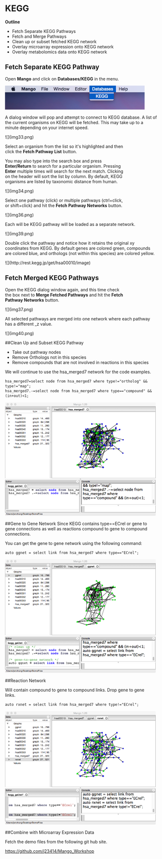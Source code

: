 # KEGG

**Outline**
* Fetch Separate KEGG Pathways
* Fetch and Merge Pathways
* Clean up or subset fetched KEGG network
* Overlay microarray expression onto KEGG network
* Overlay metabolomics data onto KEGG network

## Fetch Separate KEGG Pathway
Open **Mango** and click on **Databases/KEGG** in the menu.

<!--<center> -->
![](img32.png)

A dialog window will pop and attempt to connect to KEGG database. A list of the current organisms on KEGG will be fetched. This may take up to a minute depending on your internet speed. 

<div style="width:400px">
![](img33.png)


Select an organism from the list so it's highlighted and then click the **Fetch Pathway List** button. 

You may also type into the search box and press **Enter/Return** to search for a particular organism. Pressing **Enter** multiple times will search for the next match. Clicking on the header will sort the list by column. By default, KEGG organisms are listed by taxonomic distance from human.

<div style="width:400px">
![](img34.png)

Select one pathway (click) or multiple pathways (ctrl+click, or shift+click) and hit the **Fetch Pathway Networks** button.

<div style="width:500px">
![](img36.png)

Each will be KEGG pathway will be loaded as a separate network.

<div style="width:500px">
![](img39.png)

Double click the pathway and notice how it retains the original xy coordinates from KEGG. By default genes are colored green, compounds are colored blue, and orthologs (not within this species) are colored yellow.

<div style="width:400px">
![](http://rest.kegg.jp/get/hsa00010/image)

## Fetch Merged KEGG Pathways
Open the KEGG dialog window again, and this time check the box next to **Merge Fetched Pathways** and hit the **Fetch Pathway Networks** button. 

<div style="width:500px">
![](img37.png)

All selected pathways are merged into one network where each pathway has a different _z value.

<div style="width:500px">
![](img40.png)

##Clean Up and Subset KEGG Pathway

* Take out pathway nodes
* Remove Orthologs not in this species
* Remove compounds that are not involved in reactions in this species

We will continue to use the hsa_merged7 network for the code examples.

```
hsa_merged7=select node from hsa_merged7 where type!="ortholog" && type!="map";
hsa_merged7.-=select node from hsa_merged7 where type=="compound" && (in+out)<1;
```
![](img41.png)

##Gene to Gene Network
Since KEGG contains type==ECrel or gene to gene connections as well as reactions compound to gene to compound connections. 

You can get the gene to gene network using the following command:

```
auto ggnet = select link from hsa_merged7 where type=="ECrel";
```

![](img42.png)

##Reaction Network

Will contain compound to gene to compound links. Drop gene to gene links.

```
auto rxnet = select link from hsa_merged7 where type!="ECrel";
```

![](img43.png)

##Combine with Microarray Expression Data

Fetch the demo files from the following git hub site.

https://github.com/j23414/Mango_Workshop



